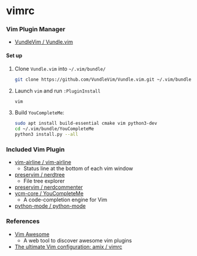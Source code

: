 # vimrc



### Vim Plugin Manager

- [VundleVim / Vundle.vim](https://github.com/VundleVim/Vundle.vim)

#### Set up

1. Clone `Vundle.vim` into  `~/.vim/bundle/`
    ```bash
    git clone https://github.com/VundleVim/Vundle.vim.git ~/.vim/bundle/Vundle.vim
    ```

2. Launch `vim` and run `:PluginInstall`
    ```bash
    vim
    ```

3. Build `YouCompleteMe`:
    ```bash
    sudo apt install build-essential cmake vim python3-dev
    cd ~/.vim/bundle/YouCompleteMe
    python3 install.py --all
    ```

### Included Vim Plugin

- [vim-airline / vim-airline](https://github.com/vim-airline/vim-airline)
    - Status line at the bottom of each vim window
- [preservim / nerdtree](https://github.com/preservim/nerdtree)
    - File tree explorer
- [preservim / nerdcommenter](https://github.com/preservim/nerdcommenter)
- [ycm-core / YouCompleteMe](https://github.com/ycm-core/YouCompleteMe)
    - A code-completion engine for Vim
- [python-mode / python-mode](https://github.com/python-mode/python-mode)






### References

- [Vim Awesome](https://vimawesome.com/)
    - A web tool to discover awesome vim plugins  
- [The ultimate Vim configuration: amix / vimrc](https://github.com/amix/vimrc)

